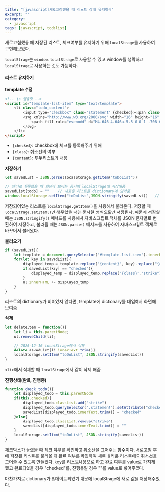 ```yaml
---
title: "[javascript]새로고침했을 때 리스트 상태 유지하기"
excerpt: ""
category:
  - javascript
tags: [javascript, todolist]
---
```


새로고침했을 때 저장된 리스트, 체크여부를 유지하기 위해 `localStrage`를 사용하여 구현해보았다.

`localStrage`는 `window.localStrage`로 사용할 수 있고 window를 생략하고 `localStrage`로 사용하는 것도 가능하다.



#### 리스트 유지하기

__template 수정__

```html
<!-- js 템플릿 -->
<script id="template-list-item" type="text/template">
	<li class="todo_content">
        <input type="checkbox" class="statement" {checked}><span class="displayed_todo {class}">{content}</span>
        <svg xmlns="http://www.w3.org/2000/svg" width="16" height="16" fill="currentColor" class="bi bi-x" viewBox="0 0 16 16">
        	<path fill-rule="evenodd" d="M4.646 4.646a.5.5 0 0 1 .708 0L8 7.293l2.646-2.647a.5.5 0 0 1 .708.708L8.707 8l2.647 2.646a.5.5 0 0 1-.708.708L8 8.707l-2.646 2.647a.5.5 0 0 1-.708-.708L7.293 8 4.646 5.354a.5.5 0 0 1 0-.708z"/>
        </svg>
    </li>
</script>
```

- `{checked}`: checkbox에 체크를 등록해주기 위해
- `{class}`: 취소선의 여부
- `{content}`: 투두리스트의 내용



__저장하기__

```javascript
let savedList = JSON.parse(localStorage.getItem("toDoList"))

// 엔터로 등록했을 때 화면에 보이는 동시에 localStrage에 저장해줌
savedList[todo] = ""	// 새로운 리스트를 dictionary에 담아줌
window.localStorage.setItem("toDoList",JSON.stringify(savedList))	// 업데이트된 dictionary를 localStrage에 새로 저장해줌
```

저장되어있는 리스트를 `localStrage.getItem()`을 사용해서 불러온다. 저장할 때 `localStrage.setItem()`만 해주었을 때는 문자열 형식으로만 저장된다. 때문에 저장할 때는 `JSON.stringify()` 메서드를 사용해서 자바스크립트 객체를 JSON 문자열로 변환하여 저장하고, 불러올 때는 `JSON.parse()` 메서드를 사용하여 자바스크립트 객체로 바꾸어서 불러왔다.



__불러오기__

```javascript
if (savedList){
    let template = document.querySelector("#template-list-item").innerHTML
    for(let key in savedList){
        displayed_temp = template.replace("{content}", key).replace("{checked}", savedList[key])
        if(savedList[key] == "checked"){
            displayed_temp = displayed_temp.replace("{class}","strike")
        }
        ul.innerHTML += displayed_temp
    }
}
```

리스트의 dictionary가 비어있지 않다면, template에 dictionary를 대입해서 화면에 보여줌



__삭제__

```javascript
let deleteitem = function(){
    let li = this.parentNode;
    ul.removeChild(li);

    // 2020-12-16 localStrage에서 삭제
    delete savedList[li.innerText.trim()]
    localStorage.setItem("toDoList", JSON.stringify(savedList))
}  
```

`<li>`에서 삭제할 때 `localStrage`에서 같이 삭제 해줌



__진행상태(완료, 진행중)__

```javascript
function check_todo(){
    let displayed_todo = this.parentNode
    if(this.checked){
        displayed_todo.classList.add("strike")
        displayed_todo.querySelector(".statement").setAttribute("checked", true)
        savedList[displayed_todo.innerText.trim()] = "checked"
    }else{
        displayed_todo.classList.remove("strike")
        savedList[displayed_todo.innerText.trim()] = ""
    }
    localStorage.setItem("toDoList", JSON.stringify(savedList))
}
```

체크박스가 눌렸을 때 체크 여부를 확인하고 취소선을 그어주는 함수이다. 새로고침 후에 저장된 리스트를 불러올 때 완료 여부를 확인하여 새로 불러온 리스트에도 취소선을 그어줄 수 있도록 만들었다. key를 리스트내용으로 하고 완료 여부를 value로 가지게 했고 완료되었을 경우 "checked"를, 진행중일 경우 ""를 value로 넣어주었다.

마찬가지로 dictionary가 업데이트되었기 때문에 localStrage에 새로 값을 저장해주었다.

